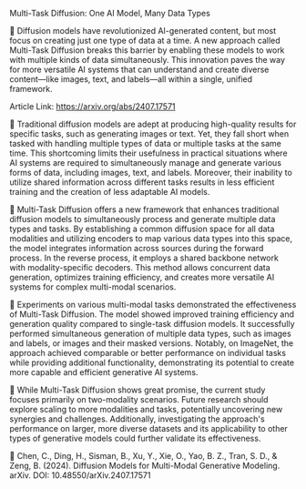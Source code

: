 Multi-Task Diffusion: One AI Model, Many Data Types

📌 Diffusion models have revolutionized AI-generated content, but most focus on creating just one type of data at a time. A new approach called Multi-Task Diffusion breaks this barrier by enabling these models to work with multiple kinds of data simultaneously. This innovation paves the way for more versatile AI systems that can understand and create diverse content—like images, text, and labels—all within a single, unified framework.

Article Link: https://arxiv.org/abs/2407.17571

🔹 Traditional diffusion models are adept at producing high-quality results for specific tasks, such as generating images or text. Yet, they fall short when tasked with handling multiple types of data or multiple tasks at the same time. This shortcoming limits their usefulness in practical situations where AI systems are required to simultaneously manage and generate various forms of data, including images, text, and labels. Moreover, their inability to utilize shared information across different tasks results in less efficient training and the creation of less adaptable AI models.

🔹 Multi-Task Diffusion offers a new framework that enhances traditional diffusion models to simultaneously process and generate multiple data types and tasks. By establishing a common diffusion space for all data modalities and utilizing encoders to map various data types into this space, the model integrates information across sources during the forward process. In the reverse process, it employs a shared backbone network with modality-specific decoders. This method allows concurrent data generation, optimizes training efficiency, and creates more versatile AI systems for complex multi-modal scenarios.

🔹 Experiments on various multi-modal tasks demonstrated the effectiveness of Multi-Task Diffusion. The model showed improved training efficiency and generation quality compared to single-task diffusion models. It successfully performed simultaneous generation of multiple data types, such as images and labels, or images and their masked versions. Notably, on ImageNet, the approach achieved comparable or better performance on individual tasks while providing additional functionality, demonstrating its potential to create more capable and efficient generative AI systems.

🔹 While Multi-Task Diffusion shows great promise, the current study focuses primarily on two-modality scenarios. Future research should explore scaling to more modalities and tasks, potentially uncovering new synergies and challenges. Additionally, investigating the approach's performance on larger, more diverse datasets and its applicability to other types of generative models could further validate its effectiveness.

📑 Chen, C., Ding, H., Sisman, B., Xu, Y., Xie, O., Yao, B. Z., Tran, S. D., & Zeng, B. (2024). Diffusion Models for Multi-Modal Generative Modeling. arXiv. DOI: 10.48550/arXiv.2407.17571